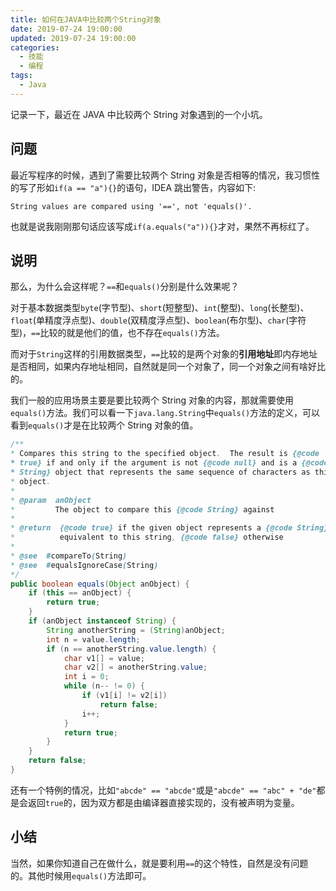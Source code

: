 ```yaml
---
title: 如何在JAVA中比较两个String对象
date: 2019-07-24 19:00:00
updated: 2019-07-24 19:00:00
categories:
  - 技能
  - 编程
tags:
  - Java
---
```


记录一下，最近在 JAVA 中比较两个 String 对象遇到的一个小坑。

<!--more-->

## 问题

最近写程序的时候，遇到了需要比较两个 String 对象是否相等的情况，我习惯性的写了形如`if(a == "a"){}`的语句，IDEA 跳出警告，内容如下:

```
String values are compared using '==', not 'equals()'.
```

也就是说我刚刚那句话应该写成`if(a.equals("a")){}`才对，果然不再标红了。

## 说明

那么，为什么会这样呢？`==`和`equals()`分别是什么效果呢？

对于基本数据类型`byte`(字节型)、`short`(短整型)、`int`(整型)、`long`(长整型)、`float`(单精度浮点型)、`double`(双精度浮点型)、`boolean`(布尔型)、`char`(字符型)，`==`比较的就是他们的值，也不存在`equals()`方法。

而对于`String`这样的引用数据类型，`==`比较的是两个对象的**引用地址**即内存地址是否相同，如果内存地址相同，自然就是同一个对象了，同一个对象之间有啥好比的。

我们一般的应用场景主要是要比较两个 String 对象的内容，那就需要使用`equals()`方法。我们可以看一下`java.lang.String`中`equals()`方法的定义，可以看到`equals()`才是在比较两个 String 对象的值。

```java
/**
* Compares this string to the specified object.  The result is {@code
* true} if and only if the argument is not {@code null} and is a {@code
* String} object that represents the same sequence of characters as this
* object.
*
* @param  anObject
*         The object to compare this {@code String} against
*
* @return  {@code true} if the given object represents a {@code String}
*          equivalent to this string, {@code false} otherwise
*
* @see  #compareTo(String)
* @see  #equalsIgnoreCase(String)
*/
public boolean equals(Object anObject) {
    if (this == anObject) {
        return true;
    }
    if (anObject instanceof String) {
        String anotherString = (String)anObject;
        int n = value.length;
        if (n == anotherString.value.length) {
            char v1[] = value;
            char v2[] = anotherString.value;
            int i = 0;
            while (n-- != 0) {
                if (v1[i] != v2[i])
                    return false;
                i++;
            }
            return true;
        }
    }
    return false;
}
```

还有一个特例的情况，比如`"abcde" == "abcde"`或是`"abcde" == "abc" + "de"`都是会返回`true`的，因为双方都是由编译器直接实现的，没有被声明为变量。

## 小结

当然，如果你知道自己在做什么，就是要利用`==`的这个特性，自然是没有问题的。其他时候用`equals()`方法即可。
